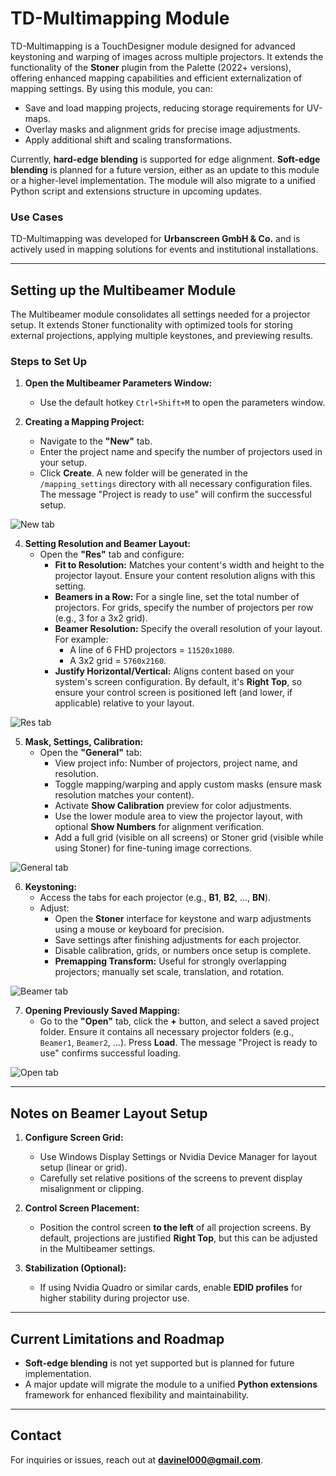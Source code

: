 # TD-Multimapping Module

TD-Multimapping is a TouchDesigner module designed for advanced keystoning and warping of images across multiple projectors. It extends the functionality of the **Stoner** plugin from the Palette (2022+ versions), offering enhanced mapping capabilities and efficient externalization of mapping settings. By using this module, you can:

- Save and load mapping projects, reducing storage requirements for UV-maps.
- Overlay masks and alignment grids for precise image adjustments.
- Apply additional shift and scaling transformations.

Currently, **hard-edge blending** is supported for edge alignment. **Soft-edge blending** is planned for a future version, either as an update to this module or a higher-level implementation. The module will also migrate to a unified Python script and extensions structure in upcoming updates.

### Use Cases
TD-Multimapping was developed for **Urbanscreen GmbH & Co.** and is actively used in mapping solutions for events and institutional installations.

---

## Setting up the Multibeamer Module

The Multibeamer module consolidates all settings needed for a projector setup. It extends Stoner functionality with optimized tools for storing external projections, applying multiple keystones, and previewing results.

### Steps to Set Up

1. **Open the Multibeamer Parameters Window:**
   - Use the default hotkey `Ctrl+Shift+M` to open the parameters window.

2. **Creating a Mapping Project:**
   - Navigate to the **"New"** tab.
   - Enter the project name and specify the number of projectors used in your setup.
   - Click **Create**. A new folder will be generated in the `/mapping_settings` directory with all necessary configuration files. The message "Project is ready to use" will confirm the successful setup.
  
![New tab](./screenshots/multimapping%20(1).png)

4. **Setting Resolution and Beamer Layout:**
   - Open the **"Res"** tab and configure:
     - **Fit to Resolution:** Matches your content's width and height to the projector layout. Ensure your content resolution aligns with this setting.
     - **Beamers in a Row:** For a single line, set the total number of projectors. For grids, specify the number of projectors per row (e.g., 3 for a 3x2 grid).
     - **Beamer Resolution:** Specify the overall resolution of your layout. For example:
       - A line of 6 FHD projectors = `11520x1080`.
       - A 3x2 grid = `5760x2160`.
     - **Justify Horizontal/Vertical:** Aligns content based on your system's screen configuration. By default, it's **Right Top**, so ensure your control screen is positioned left (and lower, if applicable) relative to your layout.

![Res tab](./screenshots/multimapping%20(2).png)

5. **Mask, Settings, Calibration:**
   - Open the **"General"** tab:
     - View project info: Number of projectors, project name, and resolution.
     - Toggle mapping/warping and apply custom masks (ensure mask resolution matches your content).
     - Activate **Show Calibration** preview for color adjustments.
     - Use the lower module area to view the projector layout, with optional **Show Numbers** for alignment verification.
     - Add a full grid (visible on all screens) or Stoner grid (visible while using Stoner) for fine-tuning image corrections.

![General tab](./screenshots/multimapping%20(5).png)

6. **Keystoning:**
   - Access the tabs for each projector (e.g., **B1**, **B2**, ..., **BN**).
   - Adjust:     
     - Open the **Stoner** interface for keystone and warp adjustments using a mouse or keyboard for precision.
     - Save settings after finishing adjustments for each projector.
     - Disable calibration, grids, or numbers once setup is complete.
     - **Premapping Transform:** Useful for strongly overlapping projectors; manually set scale, translation, and rotation.
    
![Beamer tab](./screenshots/multimapping%20(4).png)

7. **Opening Previously Saved Mapping:**
   - Go to the **"Open"** tab, click the **+** button, and select a saved project folder. Ensure it contains all necessary projector folders (e.g., `Beamer1`, `Beamer2`, ...). Press **Load**. The message "Project is ready to use" confirms successful loading.

![Open tab](./screenshots/multimapping%20(3).png)

---

## Notes on Beamer Layout Setup

1. **Configure Screen Grid:**
   - Use Windows Display Settings or Nvidia Device Manager for layout setup (linear or grid).
   - Carefully set relative positions of the screens to prevent display misalignment or clipping.

2. **Control Screen Placement:**
   - Position the control screen **to the left** of all projection screens. By default, projections are justified **Right Top**, but this can be adjusted in the Multibeamer settings.

3. **Stabilization (Optional):**
   - If using Nvidia Quadro or similar cards, enable **EDID profiles** for higher stability during projector use.

---

## Current Limitations and Roadmap

- **Soft-edge blending** is not yet supported but is planned for future implementation.
- A major update will migrate the module to a unified **Python extensions** framework for enhanced flexibility and maintainability.

---

## Contact

For inquiries or issues, reach out at **[davinel000@gmail.com](mailto:davinel000@gmail.com)**.
